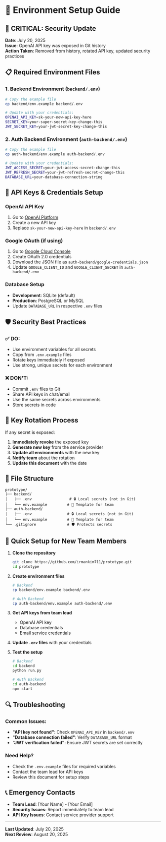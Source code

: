 # 🔐 Environment Setup Guide

## 🚨 **CRITICAL: Security Update**

**Date**: July 20, 2025  
**Issue**: OpenAI API key was exposed in Git history  
**Action Taken**: Removed from history, rotated API key, updated security practices

## 📋 **Required Environment Files**

### 1. Backend Environment (`backend/.env`)
```bash
# Copy the example file
cp backend/env.example backend/.env

# Update with your credentials:
OPENAI_API_KEY=sk-your-new-api-key-here
SECRET_KEY=your-super-secret-key-change-this
JWT_SECRET_KEY=your-jwt-secret-key-change-this
```

### 2. Auth Backend Environment (`auth-backend/.env`)
```bash
# Copy the example file
cp auth-backend/env.example auth-backend/.env

# Update with your credentials:
JWT_ACCESS_SECRET=your-jwt-access-secret-change-this
JWT_REFRESH_SECRET=your-jwt-refresh-secret-change-this
DATABASE_URL=your-database-connection-string
```

## 🔑 **API Keys & Credentials Setup**

### **OpenAI API Key**
1. Go to [OpenAI Platform](https://platform.openai.com/api-keys)
2. Create a new API key
3. Replace `sk-your-new-api-key-here` in `backend/.env`

### **Google OAuth (if using)**
1. Go to [Google Cloud Console](https://console.cloud.google.com/)
2. Create OAuth 2.0 credentials
3. Download the JSON file as `auth-backend/google-credentials.json`
4. Update `GOOGLE_CLIENT_ID` and `GOOGLE_CLIENT_SECRET` in `auth-backend/.env`

### **Database Setup**
- **Development**: SQLite (default)
- **Production**: PostgreSQL or MySQL
- Update `DATABASE_URL` in respective `.env` files

## 🛡️ **Security Best Practices**

### **✅ DO:**
- Use environment variables for all secrets
- Copy from `.env.example` files
- Rotate keys immediately if exposed
- Use strong, unique secrets for each environment

### **❌ DON'T:**
- Commit `.env` files to Git
- Share API keys in chat/email
- Use the same secrets across environments
- Store secrets in code

## 🔄 **Key Rotation Process**

If any secret is exposed:

1. **Immediately revoke** the exposed key
2. **Generate new key** from the service provider
3. **Update all environments** with the new key
4. **Notify team** about the rotation
5. **Update this document** with the date

## 📁 **File Structure**
```
prototype/
├── backend/
│   ├── .env                 # 🔒 Local secrets (not in Git)
│   └── env.example         # 📝 Template for team
├── auth-backend/
│   ├── .env                # 🔒 Local secrets (not in Git)
│   └── env.example         # 📝 Template for team
└── .gitignore              # 🛡️ Protects secrets
```

## 🚀 **Quick Setup for New Team Members**

1. **Clone the repository**
   ```bash
   git clone https://github.com/irmankim711/prototype.git
   cd prototype
   ```

2. **Create environment files**
   ```bash
   # Backend
   cp backend/env.example backend/.env
   
   # Auth Backend
   cp auth-backend/env.example auth-backend/.env
   ```

3. **Get API keys from team lead**
   - OpenAI API key
   - Database credentials
   - Email service credentials

4. **Update `.env` files** with your credentials

5. **Test the setup**
   ```bash
   # Backend
   cd backend
   python run.py
   
   # Auth Backend
   cd auth-backend
   npm start
   ```

## 🔍 **Troubleshooting**

### **Common Issues:**
- **"API key not found"**: Check `OPENAI_API_KEY` in `backend/.env`
- **"Database connection failed"**: Verify `DATABASE_URL` format
- **"JWT verification failed"**: Ensure JWT secrets are set correctly

### **Need Help?**
- Check the `.env.example` files for required variables
- Contact the team lead for API keys
- Review this document for setup steps

## 📞 **Emergency Contacts**

- **Team Lead**: [Your Name] - [Your Email]
- **Security Issues**: Report immediately to team lead
- **API Key Issues**: Contact service provider support

---

**Last Updated**: July 20, 2025  
**Next Review**: August 20, 2025 